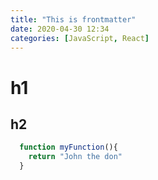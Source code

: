 ```yaml
---
title: "This is frontmatter"
date: 2020-04-30 12:34
categories: [JavaScript, React]
---
```


# h1
##  h2


```js
  function myFunction(){
    return "John the don"
  }
```


